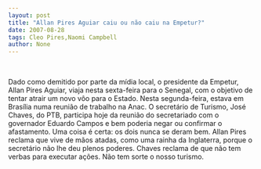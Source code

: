 ```yaml
---
layout: post
title: "Allan Pires Aguiar caiu ou não caiu na Empetur?"
date: 2007-08-28
tags: Cleo Pires,Naomi Campbell
author: None
---
```


&nbsp;

Dado como demitido por parte da m&iacute;dia local, o presidente da Empetur, Allan Pires Aguiar, viaja nesta sexta-feira para o Senegal, com o objetivo de tentar atrair um novo v&ocirc;o para o Estado. Nesta segunda-feira, estava em Bras&iacute;lia numa reuni&atilde;o de trabalho na Anac.
O secret&aacute;rio de Turismo, Jos&eacute; Chaves, do PTB, participa hoje da reuni&atilde;o do secretariado com o governador Eduardo Campos e bem poderia negar ou confirmar o afastamento. Uma coisa &eacute; certa: os dois nunca se deram bem. Allan Pires reclama que vive de m&atilde;os atadas, como uma rainha da Inglaterra, porque o secret&aacute;rio n&atilde;o lhe deu plenos poderes. Chaves reclama de que n&atilde;o tem verbas para executar a&ccedil;&otilde;es. N&atilde;o tem sorte o nosso turismo. 